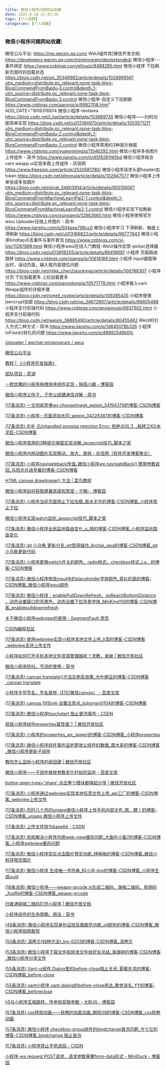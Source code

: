```yaml
---
title: 微信小程序问题网站收藏
date: 2021-6-18 21:43:28
tags: [个人收藏]
categories: [个人收藏]
---
```


### **微信小程序问题网站收藏:**

微信公众平台: https://mp.weixin.qq.com/
WeUi组件库|微信开发文档: https://developers.weixin.qq.com/miniprogram/dev/extended/
微信小程序---事件绑定 https://www.cnblogs.com/e0yu/p/8488285.html
微信小程序 下拉刷新页面时的加载状态 https://blog.csdn.net/qq_35349982/article/details/102699956?utm_medium=distribute.pc_relevant.none-task-blog-BlogCommendFromBaidu-3.control&depth_1-utm_source=distribute.pc_relevant.none-task-blog-BlogCommendFromBaidu-3.control
微信小程序-自定义下拉刷新 https://www.cnblogs.com/aaronjs/p/9982708.html" ADD_DATE="1609316874
微信小程序-textarea https://blog.csdn.net/i_lost/article/details/103669735
微信小程序——扫码功能简单实现 https://blog.csdn.net/u013184970/article/details/105357121?utm_medium=distribute.pc_relevant.none-task-blog-BlogCommendFromBaidu-2.control&depth_1-utm_source=distribute.pc_relevant.none-task-blog-BlogCommendFromBaidu-2.control
微信小程序常用的3种提示弹窗 https://www.cnblogs.com/yuanyiming/p/11546292.html
微信小程序多张图片上传组件 - 简书 https://www.jianshu.com/p/45f8281f45bd
微信小程序结合vant weapp ui实现多图上传组件 - 灰信网 https://www.freesion.com/article/2520581780/
微信小程序请求头部header加token https://blog.csdn.net/dlmmu/article/details/102947577
微信小程序上传单张或多张图片 https://blog.csdn.net/sinat_34803914/article/details/90515606?utm_medium=distribute.pc_relevant.none-task-blog-BlogCommendFromMachineLearnPai2-1.control&depth_1-utm_source=distribute.pc_relevant.none-task-blog-BlogCommendFromMachineLearnPai2-1.control
微信小程序实现下拉刷新 https://www.cnblogs.com/xunxian/p/12862660.html
微信小程序使用官方 weui Uploader压缩上传图片 - 简书 https://www.jianshu.com/p/504aea798cc0
微信小程序学习 下滑刷新、触底上滑刷新 https://blog.csdn.net/u013166622/article/details/96777843
微信小程序bindtap点击事件与事件冒泡 https://www.cnblogs.com/xi-li/p/11287869.html
微信小程序weui在线入门教程-WeUi操作反馈-picker选择器 https://blog.csdn.net/u013818205/article/details/86416697
小程序 页面路由跳转 https://www.cnblogs.com/xiangsj/p/10618169.html
小程序 input键盘弹出时，滚动页面，输入框内容错位问题 https://blog.csdn.net/mike_chen2stockings/article/details/106786307
小程序分页 下拉加载更多 上拉加载更多 https://www.cnblogs.com/pansidong/p/10571779.html
小程序接入vant Weapp组件的详细步骤 https://blog.csdn.net/smell_rookie/article/details/109285435
小程序使用jsencrypt加密 https://blog.csdn.net/qq_34672907/article/details/89605498
小程序支付前端代码  https://www.cnblogs.com/anxiaoyu/p/6937902.html
小程序支付前端代码 https://blog.csdn.net/weixin_38895490/article/details/80455462
WeUI的引入方式二种方式 - 简书 https://www.jianshu.com/p/1d645078b326
小程序toFixed()转化的问题  https://www.jianshu.com/p/48992549b0fc

[Uploader | wechat-miniprogram / weui](https://wechat-miniprogram.github.io/weui/docs/uploader.html#代码引入)

[微信公众平台](https://mp.weixin.qq.com/)

[教程 | 《小程序开发指南》](https://developers.weixin.qq.com/ebook?action=get_post_info&docid=000224fc9d0f98cb0086f4eff5180a)

[团队项目 - 蓝湖](https://lanhuapp.com/web/?code=001IBM000uI46N1QlC100XBlSJ1IBM0i&state={redirect_uri:lanhu_board_login}#/item/)

[一款优雅的小程序拖拽排序组件实现 - 独孤小鼬 - 博客园](https://www.cnblogs.com/haha1212/p/11562944.html)

[微信小程序父传子，子传父组建通信详解 - 简书](https://www.jianshu.com/p/00ed1991fea1?utm_source=desktop&utm_medium=timeline)

[(17条消息) 一文彻底弄懂wx.chooseImage_weixin_34194379的博客-CSDN博客](https://blog.csdn.net/weixin_34194379/article/details/91439079)

[(17条消息) 小程序--页面添加水印_weixin_34228387的博客-CSDN博客](https://blog.csdn.net/weixin_34228387/article/details/91479161)

[(17条消息) IE中【Unhandled promise rejection Error: 拒绝访问。】_板砖工KO水泥匠-CSDN博客](https://blog.csdn.net/WangYC_/article/details/107514340)

[微信小程序常用的3种提示弹窗实现详解_javascript技巧_脚本之家](https://www.jb51.net/article/170374.htm)

[微信小程序内拖动图片实现移动、放大、旋转 - 灰信网（软件开发博客聚合）](https://www.freesion.com/article/8936302765/)

[(17条消息) 小程序navigateback传值_微信小程序wx.navigateBack() 携带参数返回_与阳光共进早餐的博客-CSDN博客](https://blog.csdn.net/weixin_35457969/article/details/112037069)

[HTML canvas drawImage() 方法 | 菜鸟教程](https://www.runoob.com/tags/canvas-drawimage.html)

[微信小程序如何获取屏幕高度和宽度 - 子枫i - 博客园](https://www.cnblogs.com/guomouren/p/13214407.html)

[(17条消息) 小程序当前页面禁止下拉加载_若水无华的博客-CSDN博客_小程序禁止下拉](https://blog.csdn.net/bj123467/article/details/89379765)

[微信小程序实现watch监听_javascript技巧_脚本之家](https://www.jb51.net/article/188026.htm)

[(17条消息) 微信小程序全局监听路由变化_a_靖的博客-CSDN博客_小程序监听路由变化](https://blog.csdn.net/qq_35713752/article/details/123212435)

[(17条消息) git 小乌龟 更新分支_git常用操作_Archie_java的博客-CSDN博客_git小乌龟更新代码](https://blog.csdn.net/qq_43842093/article/details/122897226)

[(17条消息) 小程序更换switch开关的颜色，radio样式，checkbox样式_Lo、的博客-CSDN博客](https://blog.csdn.net/weixin_44764873/article/details/121590804)

[(17条消息) 微信小程序修改input中的placeholder字体颜色_青衫折扇的博客-CSDN博客_微信小程序input颜色](https://blog.csdn.net/qq_42543264/article/details/105507206)

[(17条消息) 微信小程序：enablePullDownRefresh、onReachBottomDistance 、动态设置窗口的背景色、动态设置下拉背景字体_MinKing110的博客-CSDN博客_enablepulldownrefresh](https://blog.csdn.net/weixin_38909589/article/details/90444495)

[关于微信小程序webview的使用 - SegmentFault 思否](https://segmentfault.com/a/1190000012250564)

[CSDN编程社区](https://yebd1h.smartapps.cn/pages/blog/index?blogId=121588424&_swebfr=1&_swebFromHost=baiduboxapp)

[(17条消息) 使用webview实现小程序本地文件上传_lj深的博客-CSDN博客_webview支持上传文件](https://blog.csdn.net/qq_37970097/article/details/115793051)

[小程序如何打开手机本地文件资源管理器呢？求教，谢谢 | 微信开放社区](https://developers.weixin.qq.com/community/develop/doc/00064ec756c480a806ca8e7d95b400?jumpto=comment&commentid=0006ec68458c98a807cab9004510)

[微信小程序防抖、节流的使用 - 简书](https://www.jianshu.com/p/1a721c9a4cdf)

[(17条消息) canvas translate()方法实例及效果_大叶豌豆的博客-CSDN博客_canvas translate](https://blog.csdn.net/dayewandou/article/details/78235075)

[小程序手写签名，签名旋转（钉钉微信canvas） - 百度文库](https://wenku.baidu.com/view/04ee07270440be1e650e52ea551810a6f424c845.html)

[(17条消息) canvas fillStyle 设置注意点_liuhongyi0104的博客-CSDN博客](https://blog.csdn.net/liuhongyi0104/article/details/84840314)

[(17条消息) 微信小程序touchstart 阻止冒泡事件 - CSDN](https://www.csdn.net/tags/MtTaEgzsMjQyMTUzLWJsb2cO0O0O.html)

[获取小程序组件properties属性值？ | 微信开放社区](https://developers.weixin.qq.com/community/develop/doc/00000aa4828210c1127accd9258400)

[(17条消息) 小程序的properties_wx_jiaweri的博客-CSDN博客_小程序properties](https://blog.csdn.net/weixin_44671184/article/details/105805029)

[(17条消息) 微信小程序组件事件监听更改父组件的数据_聂大哥的博客-CSDN博客_微信小程序更新子组件](https://blog.csdn.net/weixin_43729943/article/details/115414170)

[教你怎么监听小程序的返回键 | 微信开放社区](https://developers.weixin.qq.com/community/develop/article/doc/000844b537c230b04b999a54f56013)

[微信小程序——子组件接收参数变化时如何监听 - 百度文库](https://wenku.baidu.com/view/705fefcd6194dd88d0d233d4b14e852458fb39e3.html)

[button open-type='share' 点击整个模块都唤起分享 | 微信开放社区](https://developers.weixin.qq.com/community/develop/doc/000a84cbcc46a0701386dc17556800)

[(17条消息) 小程序通过webview实现本地任意文件上传_api工厂的博客-CSDN博客_webview上传文件](https://blog.csdn.net/abccba9978/article/details/120646040)

[(17条消息) 历时八个月的uniapp微信小程序上传手机内部文件_嗯，醴！的博客-CSDN博客_uniapp 微信小程序上传文件](https://blog.csdn.net/EEstefan/article/details/121588424)

[(17条消息) 上传文件转为base64 - CSDN](https://www.csdn.net/tags/MtjakgwsMTA4NjItYmxvZwO0O0OO0O0O.html)

[(17条消息) 彻底解决小程序内嵌web-view缓存问题_大鱼吃小鱼7的博客-CSDN博客_小程序webview缓存问题](https://blog.csdn.net/qq_37210523/article/details/115534130)

[(17条消息) 微信小程序现实点击图片预览功能_林啾啾的博客-CSDN博客_微信小程序预览图片](https://blog.csdn.net/qq_39981639/article/details/121890776)

[(17条消息) 微信小程序 生成唯一字符串_科小洋-lmy的博客-CSDN博客_小程序生成uuid](https://blog.csdn.net/qq_37468919/article/details/106137179)

[(18条消息) 微信小程序——weapp-qrcode.js生成二维码、海报二维码、核销码_XujiRe的博客-CSDN博客_weapp-qrcode](https://blog.csdn.net/xujire/article/details/122361183)

[扫普通链接二维码打开小程序 | 微信开放文档](https://developers.weixin.qq.com/miniprogram/introduction/qrcode.html#配置流程)

[小程序组件的生命周期、用法 - 简书](https://www.jianshu.com/p/3ef4b9b4fe94)

[(48条消息) 微信小程序实现身份证拍及摄裁剪功能_oil欧哟的博客-CSDN博客_微信小程序拍照裁剪](https://blog.csdn.net/weixin_47077674/article/details/120011117)

[(50条消息) 深拷贝(四种方法)_lys-0203的博客-CSDN博客_深拷贝](https://blog.csdn.net/weixin_57983561/article/details/117198822)

[(53条消息) 微信小程序下载文件和转发文件给好友总结_海海呐的博客-CSDN博客_微信小程序分享文件](https://blog.csdn.net/m0_56344602/article/details/122618054)

[(55条消息) Vant-ui组件 Dialog里的before-close阻止关闭_夏暖冬凉的博客-CSDN博客_before-close](https://blog.csdn.net/qq_45487080/article/details/110039284)

[(55条消息) vant小程序 vant-dialog的before-close用法_欺世盗名_YY的博客-CSDN博客_beforeclose](https://blog.csdn.net/weixin_39030148/article/details/113599622)

[h5与小程序互相跳转，传参和获取参数 - 大BUG - 博客园](https://www.cnblogs.com/vientiane/p/13994015.html)

[(57条消息) css特效动画——转圈的加载动画_朝阳39的博客-CSDN博客_css转圈动画](https://blog.csdn.net/weixin_41192489/article/details/120464484)

[(57条消息) 微信小程序 checkbox-group组件的bindchange冒泡问题_兮り忆的博客-CSDN博客_bindchange 阻止冒泡](https://blog.csdn.net/c_xiyi/article/details/118636229)

[(57条消息) 小程序禁止手势返回 - CSDN](https://www.csdn.net/tags/OtDaAg1sMjI5ODQtYmxvZwO0O0OO0O0O.html)

[小程序-wx.request POST请求，请求参数需要form-data形式 - MiniDuck - 博客园](https://www.cnblogs.com/liuqingxia/p/15793331.html)